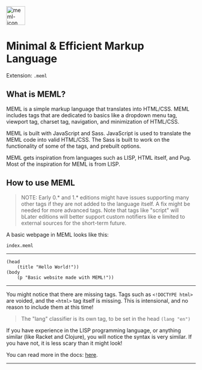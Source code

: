 <img src="https://raw.githubusercontent.com/fivnex/meml/master/meml-logo.png?token=APABEOE65MZQBP4LY2CCW6S66FUMI" alt="meml-icon" width="50px" />

# Minimal & Efficient Markup Language
Extension: `.meml`

## What is MEML?
MEML is a simple markup language that translates into HTML/CSS. MEML includes tags that are dedicated to basics like a dropdown menu tag, viewport tag, charset tag, navigation, and minimization of HTML/CSS.

MEML is built with JavaScript and Sass. JavaScript is used to translate the MEML code into valid HTML/CSS. The Sass is built to work on the functionality of some of the tags, and prebuilt options.

MEML gets inspiration from languages such as LISP, HTML itself, and Pug. Most of the inspiration for MEML is from LISP.

## How to use MEML
> NOTE: Early 0.* and 1.* editions might have issues supporting many other tags if they are not added to the language itself. A fix might be needed for more advanced tags. Note that tags like "script" will bLater editions will better support custom notifiers like e limited to external sources for the short-term future.

A basic webpage in MEML looks like this:

`index.meml`

---
```
(head
    (title "Hello World!"))
(body
    (p "Basic website made with MEML!"))
```

---
You might notice that there are missing tags. Tags such as `<!DOCTYPE html>` are voided, and the `<html>` tag itself is missing. This is intensional, and no reason to include them at this time!

> The "lang" classifier is its own tag, to be set in the head 
`(lang "en")`

If you have experience in the LISP programming language, or anything similar (like Racket and Clojure), you will notice the syntax is very similar. If you have not, it is less scary than it might look!

You can read more in the docs: [here](https://meml.readthedocs.io).

---